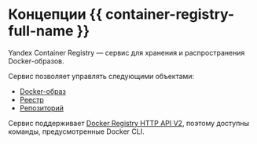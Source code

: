 # Концепции {{ container-registry-full-name }}

Yandex Container Registry — сервис для хранения и распространения Docker-образов.

Сервис позволяет управлять следующими объектами:
- [Docker-образ](docker-image.md)
- [Реестр](registry.md)
- [Репозиторий](repository.md)

Сервис поддерживает [Docker Registry HTTP API V2](https://docs.docker.com/registry/spec/api/), поэтому доступны команды, предусмотренные Docker CLI.
